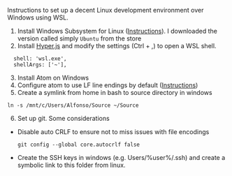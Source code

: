 Instructions to set up a decent Linux development environment over Windows using WSL.

1. Install Windows Subsystem for Linux ([Instructions](https://docs.microsoft.com/en-us/windows/wsl/install-win10)). I downloaded the version called simply `Ubuntu` from the store
2. Install [Hyper.js](https://hyper.is) and modify the settings (Ctrl + ,) to open a WSL shell.
```
  shell: 'wsl.exe',
  shellArgs: ['~'],
```
3. Install Atom on Windows
4. Configure atom to use LF line endings by default ([Instructions](https://discuss.atom.io/t/set-default-line-endings-to-unix-on-windows-workstation/12691/15))
5. Create a symlink from home in bash to source directory in windows
```
ln -s /mnt/c/Users/Alfonso/Source ~/Source
```
6. Set up git. Some considerations
  * Disable auto CRLF to ensure not to miss issues with file encodings
    ```
    git config --global core.autocrlf false
    ```
  * Create the SSH keys in windows (e.g. Users/%user%/.ssh) and create a symbolic link to this folder from linux.
